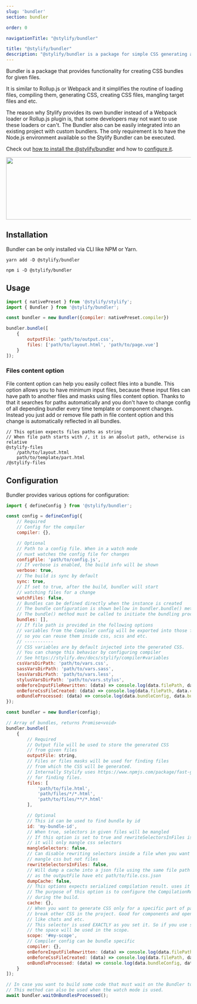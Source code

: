 ```yaml
---
slug: 'bundler'
section: bundler

order: 0

navigationTitle: "@stylify/bundler"

title: "@stylify/bundler"
description: "@stylify/bundler is a package for simple CSS generating and bundling in a project."
---
```


Bundler is a package that provides functionality for creating CSS bundles for given files.

It is similar to Rollup.js or Webpack and it simplifies the routine of loading files, compiling them, generating CSS, creating CSS files, mangling target files and etc.

The reason why Stylify provides its own bundler instead of a Webpack loader or Rollup.js plugin is, that some developers may not want to use these loaders or can't. The Bundler also can be easily integrated into an existing project with custom bundlers. The only requirement is to have the Node.js environment available so the Stylify Bundler can be executed.

<note><template>
Bundler can be used with Webpack or Rollup.jss. You just have to integrate them. See [Webpack.js](/docs/integrations/webpack) or [Rollup.js](/docs/integrations/rollupjs) integration guide.
</template></note>

Check out [how to install the @stylify/bundler](/docs/bundler) and how to [configure it](/docs/bundler#configuration).

<img src="/images/docs/bundler/bundler.png" alt="" width="914" height="170" loading="lazy" class="border-radius:4px" />

## Installation

Bundler can be only installed via CLI like NPM or Yarn.

```
yarn add -D @stylify/bundler

npm i -D @stylify/bundler
```

## Usage

```js
import { nativePreset } from '@stylify/stylify';
import { Bundler } from '@stylify/bundler';

const bundler = new Bundler({compiler: nativePreset.compiler})

bundler.bundle([
	{
		outputFile: 'path/to/output.css',
		files: ['path/to/layout.html', 'path/to/page.vue']
	}
]);
```

### Files content option

File content option can help you easily collect files into a bundle.
This option allows you to have minimum input files, because these input files can have path to another files and masks using files content option. Thanks to that it searches for paths automatically and you don't have to change config of all depending bundler every time template or component changes. Instead you just add or remove file path in file content option and this change is automatically reflected in all bundles.

<note><template>
For more information about content options see [compiler documentation](/docs/stylify/compiler#contentoptionsprocessors).
</template></note>

<!-- <stylify-ignore> -->
```
// This option expects files paths as string
// When file path starts with /, it is an absolut path, otherwise is relative
@stylify-files
	/path/to/layout.html
	path/to/template/part.html
/@stylify-files
```
<!-- </stylify-ignore> -->

## Configuration

Bundler provides various options for configuration:

```js
import { defineConfig } from '@stylify/bundler';

const config = defineConfig({
	// Required
	// Config for the compiler
	compiler: {},

	// Optional
	// Path to a config file. When in a watch mode
	// nuxt watches the config file for changes
	configFile: 'path/to/config.js',
	// If verbose is enabled, the build info will be shown
	verbose: true,
	// The build is sync by default
	sync: true,
	// If set to true, after the build, bundler will start
	// watching files for a change
	watchFiles: false,
	// Bundles can be defined directly when the instance is created
	// The bundle configuration is shown bellow in bundler.bundle() method
	// The bundle() method must be called to initiate the bundling process
	bundles: [],
	// If file path is provided in the following options
	// variables from the Compiler config will be exported into those files
	// so you can reuse them inside css, scss and etc.
	// -----------
	// CSS variables are by default injected into the generated CSS.
	// You can change this behavior by configuring compiler
	// See https://stylify.dev/docs/stylify/compiler#variables
	cssVarsDirPath: 'path/to/vars.css',
	sassVarsDirPath: 'path/to/vars.sass',
	lessVarsDirPath: 'path/to/vars.less',
	stylusVarsDirPath: 'path/to/vars.stylus',
	onBeforeInputFileRewritten: (data) => console.log(data.filePath, data.content),
	onBeforeCssFileCreated: (data) => console.log(data.filePath, data.content),
	onBundleProcessed: (data) => console.log(data.bundleConfig, data.bundleBuildCache)
});

const bundler = new Bundler(config);

// Array of bundles, returns Promise<void>
bundler.bundle([
	{
		// Required
		// Output file will be used to store the generated CSS
		// from given files
		outputFile: string,
		// Files or files masks will be used for finding files
		// from which the CSS will be generated.
		// Internally Stylify uses https://www.npmjs.com/package/fast-glob
		// for finding files.
		files: [
			'path/to/file.html',
			'path/files/*/*.html',
			'path/to/files/**/*.html'
		],

		// Optional
		// This id can be used to find bundle by id
		id: 'my-bundle-id',
		// When true, selectors in given files will be mangled
		// If this option is set to true and rewriteSelectorsInFiles is false
		// it will only mangle css selectors
		mangleSelectors: false,
		// Can disable rewriting selectors inside a file when you want to just
		// mangle css but not files
		rewriteSelectorsInFiles: false,
		// Will dump a cache into a json file using the same file path
		// as the outputFile have etc path/to/file.css.json
		dumpCache: false,
		// This options expects serialized compilation result. uses it to
		// The purpose of this option is to configure the CompilationResult
		// during the build.
		cache: {},
		// When you want to generate CSS only for a specific part of page or don't want to
		// break other CSS in the project. Good for components and open source plugins
		// like chats and etc.
		// This selector is used EXACTLY as you set it. So if you use space on the end,
		// the space will be used in the scope.
		scope: '#my-scope',
		// Compiler config can be bundle specific
		compiler: {},
		onBeforeInputFileRewritten: (data) => console.log(data.filePath, data.content),
		onBeforeCssFileCreated: (data) => console.log(data.filePath, data.content),
		onBundleProcessed: (data) => console.log(data.bundleConfig, data.bundleBuildCache)
	}
]);

// In case you want to build some code that must wait on the Bundler to finish bundling.
// This method can also be used when the watch mode is used.
await bundler.waitOnBundlesProcessed();
```
